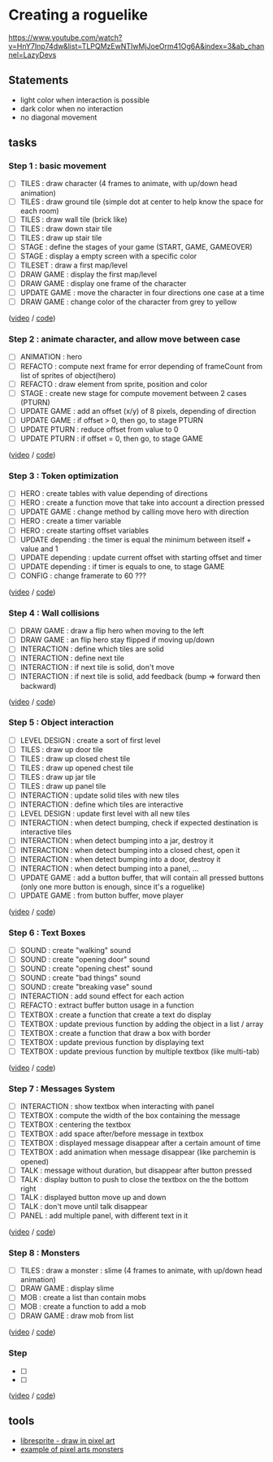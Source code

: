 # Creating a roguelike

https://www.youtube.com/watch?v=HnY7Inp74dw&list=TLPQMzEwNTIwMjJoeOrm41Og6A&index=3&ab_channel=LazyDevs

## Statements

- light color when interaction is possible
- dark color when no interaction
- no diagonal movement

## tasks

### Step 1 : basic movement

- [ ] TILES : draw character (4 frames to animate, with up/down head animation)
- [ ] TILES : draw ground tile (simple dot at center to help know the space for each room)
- [ ] TILES : draw wall tile (brick like)
- [ ] TILES : draw down stair tile
- [ ] TILES : draw up stair tile
- [ ] STAGE : define the stages of your game (START, GAME, GAMEOVER)
- [ ] STAGE : display a empty screen with a specific color
- [ ] TILESET : draw a first map/level
- [ ] DRAW GAME : display the first map/level
- [ ] DRAW GAME : display one frame of the character
- [ ] UPDATE GAME : move the character in four directions one case at a time
- [ ] DRAW GAME : change color of the character from grey to yellow

([video](https://youtu.be/SoFOva5FUnI) / [code](pico8/01_basic_movement.lua))

### Step 2 : animate character, and allow move between case

- [ ] ANIMATION : hero
- [ ] REFACTO : compute next frame for error depending of frameCount from list of sprites of object(hero)
- [ ] REFACTO : draw element from sprite, position and color
- [ ] STAGE : create new stage for compute movement between 2 cases (PTURN)
- [ ] UPDATE GAME : add an offset (x/y) of 8 pixels, depending of direction
- [ ] UPDATE GAME : if offset > 0, then go, to stage PTURN
- [ ] UPDATE PTURN : reduce offset from value to 0
- [ ] UPDATE PTURN : if offset = 0, then go, to stage GAME

([video](https://youtu.be/CO1qTJMH8mU) / [code](pico8/02_animation.lua))

### Step 3 : Token optimization

- [ ] HERO : create tables with value depending of directions
- [ ] HERO : create a function move that take into account a direction pressed
- [ ] UPDATE GAME : change method by calling move hero with direction
- [ ] HERO : create a timer variable
- [ ] HERO : create starting offset variables
- [ ] UPDATE depending : the timer is equal the minimum between itself + value and 1
- [ ] UPDATE depending : update current offset with starting offset and timer
- [ ] UPDATE depending : if timer is equals to one, to stage GAME
- [ ] CONFIG : change framerate to 60 ???

([video](https://youtu.be/1ZUhxXQiDCA) / [code](pico8/03_animation.lua))

### Step 4 : Wall collisions

- [ ] DRAW GAME : draw a flip hero when moving to the left
- [ ] DRAW GAME : an flip hero stay flipped if moving up/down
- [ ] INTERACTION : define which tiles are solid
- [ ] INTERACTION : define next tile
- [ ] INTERACTION : if next tile is solid, don't move
- [ ] INTERACTION : if next tile is solid, add feedback (bump => forward then backward)

([video](https://youtu.be/PnE5S4DoNEg) / [code](pico8/04_wall_collision.lua))

### Step 5 : Object interaction

- [ ] LEVEL DESIGN : create a sort of first level
- [ ] TILES : draw up door tile
- [ ] TILES : draw up closed chest tile
- [ ] TILES : draw up opened chest tile
- [ ] TILES : draw up jar tile
- [ ] TILES : draw up panel tile
- [ ] INTERACTION : update solid tiles with new tiles
- [ ] INTERACTION : define which tiles are interactive
- [ ] LEVEL DESIGN : update first level with all new tiles
- [ ] INTERACTION : when detect bumping, check if expected destination is interactive tiles
- [ ] INTERACTION : when detect bumping into a jar, destroy it
- [ ] INTERACTION : when detect bumping into a closed chest, open it
- [ ] INTERACTION : when detect bumping into a door, destroy it
- [ ] INTERACTION : when detect bumping into a panel, ...
- [ ] UPDATE GAME : add a button buffer, that will contain all pressed buttons (only one more button is enough, since it's a roguelike)
- [ ] UPDATE GAME : from button buffer, move player 

([video](https://youtu.be/y3uNmCL414M) / [code](pico8/05_object_interaction.lua))

### Step 6 : Text Boxes

- [ ] SOUND : create "walking" sound
- [ ] SOUND : create "opening door" sound
- [ ] SOUND : create "opening chest" sound
- [ ] SOUND : create "bad things" sound
- [ ] SOUND : create "breaking vase" sound
- [ ] INTERACTION : add sound effect for each action
- [ ] REFACTO : extract buffer button usage in a function
- [ ] TEXTBOX : create a function that create a text do display
- [ ] TEXTBOX : update previous function by adding the object in a list / array
- [ ] TEXTBOX : create a function that draw a box with border
- [ ] TEXTBOX : update previous function by displaying text
- [ ] TEXTBOX : update previous function by multiple textbox (like multi-tab)

([video](https://youtu.be/6G2StWNTFlo) / [code](pico8/06_text_boxes.lua))

### Step 7 : Messages System

- [ ] INTERACTION : show textbox when interacting with panel
- [ ] TEXTBOX : compute the width of the box containing the message
- [ ] TEXTBOX : centering the textbox
- [ ] TEXTBOX : add space after/before message in textbox
- [ ] TEXTBOX : displayed message disappear after a certain amount of time
- [ ] TEXTBOX : add animation when message disappear (like parchemin is opened)
- [ ] TALK : message without duration, but disappear after button pressed
- [ ] TALK : display button to push to close the textbox on the the bottom right
- [ ] TALK : displayed button move up and down
- [ ] TALK : don't move until talk disappear
- [ ] PANEL : add multiple panel, with different text in it

([video](https://youtu.be/XuT3nwDuRiw) / [code](pico8/07_message_system.lua))

### Step 8 : Monsters

- [ ] TILES : draw a monster : slime (4 frames to animate, with up/down head animation)
- [ ] DRAW GAME : display slime
- [ ] MOB : create a list than contain mobs
- [ ] MOB : create a function to add a mob
- [ ] DRAW GAME : draw mob from list

([video](https://youtu.be/rjWxDQcYUwo) / [code](pico8/08_monsters.lua))

### Step 

- [ ] 
- [ ] 

([video]() / [code]())

## tools 

- [libresprite - draw in pixel art](https://libresprite.github.io/#!/)
- [example of pixel arts monsters](https://twitter.com/kirai_s/status/812824701533728770)